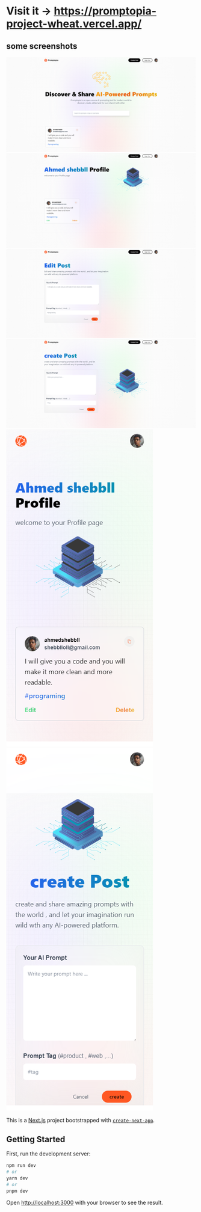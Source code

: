 # Visit it -> https://promptopia-project-wheat.vercel.app/

## some screenshots
![alt text](https://github.com/shebll/PromptopiaProject/blob/master/public/assets/images/promptobia1.png)
![alt text](https://github.com/shebll/PromptopiaProject/blob/master/public/assets/images/Profile.png)
![alt text](https://github.com/shebll/PromptopiaProject/blob/master/public/assets/images/edit.png)
![alt text](https://github.com/shebll/PromptopiaProject/blob/master/public/assets/images/createPost.png)
![alt text](https://github.com/shebll/PromptopiaProject/blob/master/public/assets/images/ProfileMobile.png)
![alt text](https://github.com/shebll/PromptopiaProject/blob/master/public/assets/images/createPostMobile.png)

This is a [Next.js](https://nextjs.org/) project bootstrapped with [`create-next-app`](https://github.com/vercel/next.js/tree/canary/packages/create-next-app).

## Getting Started

First, run the development server:

```bash
npm run dev
# or
yarn dev
# or
pnpm dev
```

Open [http://localhost:3000](http://localhost:3000) with your browser to see the result.

